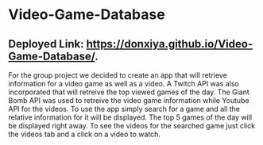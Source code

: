 # Video-Game-Database
## Deployed Link: https://donxiya.github.io/Video-Game-Database/.
For the group project we decided to create an app that will retrieve information for a video game as well as a video.  A Twitch API was also incorporated that will retreive the top viewed games of the day. The Giant Bomb API was used to retreive the video game information while Youtube API for the videos.  To use the app simply search for a game and all the relative information for it will be displayed. The top 5 games of the day will be displayed right away. To see the videos for the searched game just click the videos tab and a click on a video to watch.


